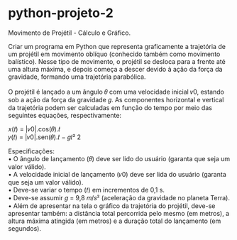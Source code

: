 # python-projeto-2
Movimento de Projétil - Cálculo e Gráfico.

Criar um programa em Python que representa graficamente a trajetória de um projétil em movimento oblíquo 
(conhecido também como movimento balístico). 
Nesse tipo de movimento, o projétil se desloca para a frente até uma altura máxima, e depois 
começa a descer devido à ação da força da gravidade, formando uma trajetória parabólica. <br />
 <br />
O projétil é lançado a um ângulo 𝜃 com uma velocidade inicial 𝑣0, estando sob a ação da força da gravidade 𝑔. 
As componentes horizontal e vertical da trajetória podem ser calculadas em função do tempo por meio das seguintes equações, 
respectivamente: 
 
𝑥(𝑡) = |𝑣0|.cos(𝜃).𝑡 <br />
𝑦(𝑡) = |𝑣0|.sen(𝜃).𝑡 − 𝑔𝑡² 2
 
Especificações: <br />
• O ângulo de lançamento (𝜃) deve ser lido do usuário (garanta que seja um valor válido). <br />
• A velocidade inicial de lançamento (𝑣0) deve ser lida do usuário (garanta que seja um valor válido). <br />
• Deve-se variar o tempo (𝑡) em incrementos de 0,1 s. <br />
• Deve-se assumir 𝑔 = 9,8 𝑚/𝑠² (aceleração da gravidade no planeta Terra). <br />
• Além de apresentar na tela o gráfico da trajetória do projétil, deve-se apresentar também: 
a distância total percorrida pelo mesmo (em metros), a altura máxima atingida (em metros) e a duração total do lançamento (em segundos).
